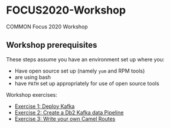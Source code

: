 # FOCUS2020-Workshop
COMMON Focus 2020 Workshop



## Workshop prerequisites
These steps assume you have an environment set up where you:
- Have open source set up (namely `yum` and RPM tools)
- are using bash
- have `PATH` set up appropriately for use of open source tools

Workshop exercises:
- [Exercise 1: Deploy Kafka](EXERCISE_1)
- [Exercise 2: Create a Db2 Kafka data Pipeline](EXERCISE_2)
- [Exercise 3: Write your own Camel Routes](EXERCISE_3)
